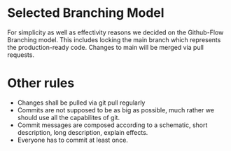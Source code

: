 # Selected Branching Model
For simplicity as well as effectivity reasons we decided on the Github-Flow Branching model. This includes locking the main branch which represents the production-ready code. Changes to main will be merged via pull requests.

# Other rules
- Changes shall be pulled via git pull regularly
- Commits are not supposed to be as big as possible, much rather we should use all the capabilites of git.
- Commit messages are composed according to a schematic, short description, long description, explain effects.
- Everyone has to commit at least once.
